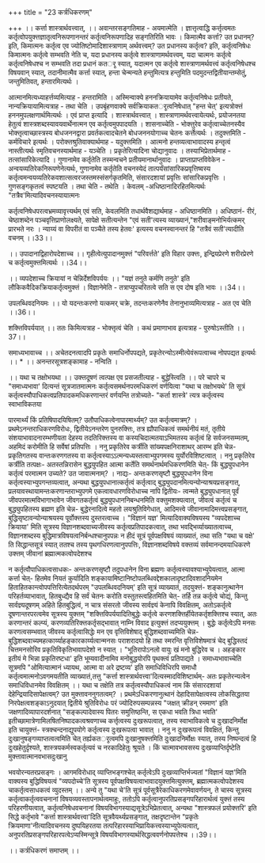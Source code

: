 +++
title = "23 कर्त्रधिकरणम्"

+++
।। कर्त्ता शास्त्रार्थवत्त्वात्, ।। अवान्तरसङ्गतिमाह - अयमात्मेति । ज्ञात्तृत्वाद्धि कर्त्तृत्वमतः कर्तृत्वोपयुक्त्तज्ञातृत्वनिरूपणानन्तरं कर्तृत्वनिरूपणादिह सङ्गतिरिति भावः । किमात्मैव कर्त्ता? उत प्रधानम्? इति, किमात्मनः कर्तृत्व एव ज्योतिष्टोमादिशास्त्राणाम् अर्थवत्त्वम्? उत प्रधानस्य कर्तृत्व? इति, कर्तृत्वनिषेधः किमात्मनः कर्तृत्वे सम्भवति नेति च, यदा प्रधानस्य कर्तृत्वे शास्त्राणामर्थवत्त्वम्, यदा चात्मनः कर्तृत्वे कर्तृत्वनिषेधश्च न सम्भवति तदा प्रधानं कतर्ृ स्यात्, यदात्मन एव कर्तृत्वे शास्त्राणामर्थवत्त्वं कर्तृत्वनिषेधश्च विषयवान् स्यात्, तदानीमात्मैव कर्त्ता स्यात्, हन्ता चेन्मन्यते हन्तुमित्यत्र हन्तुमिति पदमुदन्तद्वितीयान्तम्सेतुं, जन्तुमितिवत्, हन्तारमित्यर्थः ।

आत्मानमित्यध्याहर्त्तव्यमित्याह - हन्तरामिति । अस्मिन्वाक्ये हननक्रियायामेव कर्तृत्वनिषेधः प्रतीयते, नान्यक्रियायामित्यत्राह - तथा चेति । उपबृंहणवाक्ये सर्वक्रियाकतर्ृत्वनिषेधात् "हन्त चेत्' इत्यत्रोक्त्तं हननमुपलक्षणार्थमित्यर्थः । एवं प्राप्त इत्यादि । शास्त्रार्थवत्त्वात् । शास्त्राणामर्थवत्त्वायेत्यर्थः, प्रयोजनतया हेतुत्वं शास्त्रशब्दस्यावयवार्थेनात्मन एव कर्तृत्वमुपपादयति । शासनाच्चेति - भोक्त्तुरेव कर्तृत्वाच्चेतनस्यैव भोक्त्तृत्वाच्छास्त्रस्य बोधजननद्वारा प्रवर्तकत्वादचेतने बोधजननयोगाच्च चेतनः कर्त्तेत्यर्थः । तदुक्त्तमिति - कर्मविचारे इत्यर्थः । परोक्त्तश्रुतिवाक्यार्थमाह - यदुक्त्तमिति । आत्मनो हन्तव्यत्वाभावादस्य हन्तृत्वं नास्तीत्यर्थः स्मृतिवचनस्यार्थमाह - यञ्चेति । प्रकृतेरित्यादिना चोद्यानुवादः । तस्याभिप्रेतार्थमाह - तत्सांसारिकेत्यादि । गुणानामेव कर्तृतेति तस्मन्वचने प्रतीयमानार्थानुवादः । प्राप्ताप्राप्तविवेकेन - अन्वयव्यतिरेकनिरूपणेनेत्यर्थः, गुणानामेव कर्तृतेति वचनस्येदं तात्पर्यंसांसारिकप्रवृत्तिष्वस्य कर्तृत्वमन्वयव्यतिरेकवशात्सत्वरजस्तमस्संसर्गकृतमिति, संसारदशायां प्रवृत्तिः सांसारिकप्रवृत्तिः । गुणसङ्गकृतत्वं स्पष्टयति । तथा चेति - तथेति । केवलम् -अधिष्ठानादिरहितमित्यर्थः "तत्रैव'मित्यादिवचनस्यायात्मनः

कर्तृत्वनिषेधपरत्वभ्रमव्यावृत्त्यर्थम् एवं सति, केवलमिति तधार्थवैशद्यार्थमाह - अधिष्ठानमिति । अधिष्ठानं- रीरं, चेष्ठाशब्देन पञ्चवृत्तिप्राणोलक्ष्यते, सापेक्षे सतीत्यन्तेन "एवं सती'त्यस्य व्याख्यानं,"शरीवाङ्मनोभिर्यत्कमर् प्रारभते नरः । न्याय्यं वा विपरीतं वा पञ्चैते तस्य हेतवः' इत्यस्य वचनस्वानन्तरं हि "तत्रैवं सती'त्यादीति वचनम् ।।33।।

।। उपादानाद्विहारोपदेशाच्च ।। गृहीत्वेत्युपादानमुक्त्तं "परिवर्त्तते' इति विहार उक्त्तः, इन्द्रियप्रेरणे शरीरप्रेरणे च कर्तृत्वमुक्त्तमित्यर्थः ।।34।।

।। व्यपदेशाच्च क्रियायां न चेन्निर्देशविपर्ययः ।। "यज्ञं तनुते कर्मणि तनुते' इति लौकिकवैदिकक्रियाकर्तृत्वमुक्त्तं । विज्ञानेमेति - तत्राप्युपचरितत्वे सति स एव दोष इति भावः ।।34।।

उपलब्धिवदनियमः ।। यो यदन्तःकरणो यत्कमर् चक्रे, तदन्तःकरणेनैव तेनानुभाव्यमित्यत्राह - अत एव चेति ।।36।।

शक्त्तिविपर्ययात् ।। ततः किमित्यत्राह - भोक्त्तृत्वं चेति । कथं प्रमाणाभाव इत्यत्राह - पुरुषोऽस्तीति ।।37।।

समाध्यभावाच्च ।। अचेतदनत्वादपि प्रकृतेः समाधिर्नोपपद्यते, प्रकृतेरन्योऽस्मीत्येवंरूपत्वाच्च नोपपद्यत इत्यर्थः ।। * ।। अनन्तरसूत्रशङ्कामाह - नन्विति ।

।। यथा च तक्षोभयथा ।। उक्त्तदूषणं त्वत्पक्ष एव प्रसजतीत्याह - बुद्धेस्त्विति ।। परे चापरे च "समाध्यभावा' दित्यन्तं सूत्रजातमात्मनः कर्तृत्वसमर्थनपरमधिकरणं वर्णयित्वा "यथा च तक्षोभयथे' ति सूत्रं कर्तृत्वस्यौपाधिकत्वप्रतिपादकमधिकरणान्तरं वर्णयन्ति तत्रोच्यते- "कर्ता शास्त्रे' त्यत्र कर्तृत्वस्य स्वाभाविकतया

पारमार्थ्यं किं प्रतिषिपादयिषितम्? उतौपाधिकत्वेनापारमार्थ्यम्? उत कर्तृत्वमात्रम्? । प्रथमेऽनन्तराधिकरणविरोधः, द्वितीयेऽनन्तरेण पुनरुक्त्तिः, तत्र ह्यौपाधिकत्वं समर्थनीयं मतं, तृतीये संशयाभावादनारम्भणीयता देहस्य तदतिरिक्त्तस्य वा कस्यचिदात्मतयाऽभिमतस्य कर्तृत्वं हि सर्वजनसम्मतम्, अहमिदं करोमीति हि सर्वेषां प्रतिपत्तिः । ननु प्रकृतिरेव कर्त्रीति सांख्यपक्षनिराशाथर् आरम्भ इति चेन्न- प्रकृतिगतस्य वान्तःकरणगतस्य वा कर्तृत्वस्याऽऽत्मन्यध्यस्तत्वाभ्युपगमस्य युर्योरविशिष्टत्वात् । ननु प्रकृतिरेव कर्त्रीति तत्पक्षः- अतस्तन्निरासेन बुद्धयुपहित आत्मा कर्तेति समर्थनार्थमधिकरणमिति चेत्- किं बुद्ध्युपधानेन कर्तृत्वं परमात्मन उच्यते? उत जावात्मनाम्? । नाद्यः- अन्तःकरणसृष्टौ बुद्ध्युपधानेन विना कर्तृत्वस्याभ्युपगन्तव्यत्वात्, अन्यथा बुद्धयुपधानात्कर्तृत्वं कर्तृत्वाद् बुद्ध्युपदानमित्यन्योन्याश्रयप्रसङ्गात्, प्रलयावस्थायामन्तःकरणान्तराभ्युपगमे एकत्वावधारणविरोधाच्च नापि द्वितीयः- त्वन्मते बुद्ध्युपधानात् पूर्वं जीवपरमात्मविभागाभावेन जीवगतकर्तृत्वं बुद्ध्युपधाननिबन्धनमिति वक्त्तुमशक्यत्वात्, जीवत्वं कर्तृत्वं च बुद्ध्युपहितस्य ब्रह्मण इति चेन्न- बुद्धेरनादित्वे महतो लयश्रुतिविगेधात्, आदिमत्त्वे जीवानामादिमत्त्वप्रसङ्गात्, बुद्धिसृष्टावन्योन्याश्रयस्य पूर्वोक्त्तस्य दुस्तरत्वाच्च । "विज्ञानं यज्ञ' मित्यादिवाक्यविषयस्य "व्यपदेशाच्च क्रियाया' मिति सूत्रस्य विज्ञानशब्दवाच्यजीवस्य कर्तृत्वप्रतिपादकत्वात्, तथा भवद्भिर्व्याख्यातत्वाच्च, विज्ञानशब्दस्य बुद्धिमात्रविषयत्वनिर्बन्धश्चानुपपन्नः न हीदं सूत्रं पूर्वपक्षविषयं व्याख्यातं, तथा सति "यथा च वक्षे' ति सिद्धान्तसूत्रं स्यात् ततश्च तस्य पृथगधिरणत्वानुपपत्तिः, विज्ञानशब्दविषये वक्त्तव्यं सर्वमानन्दमयाधिकरणे उक्त्तम् जीवानां ब्रह्मात्मकत्वोपदेशश्च

न कर्तृत्वौपाधिकत्वसाधकः- अन्तःकरणसृष्टौ तदुपधानेन विना ब्रह्मणः कर्तृत्वस्यावश्याभ्युपेयत्वात्, आत्मा कर्त्ता चेत्- हितमेव नियतं कुर्यादिति शङ्कायामिष्टानिष्टोपलब्धिवद्देशकालादृष्टादिवशादनियमेन हिताहितकान्त्वोपपत्तिरित्येतदर्थपरम् "उपलब्धिवदनियम्' इति सूत्रं व्याख्यातं, तदयुक्त्तं- शङ्कानुत्थानेन परिहर्तव्याभावात्, हितबुध्द्यैव हि सर्वं चेतनः करोति वस्तुतस्त्वहितमिति चेत्- तर्हि तन्न कर्तृत्वे चोद्यं, किन्तु सार्वज्ञ्यदूषणम् अहिते हितबुद्धित्वं, न चात्र संसरतो जीवस्य सार्वज्ञ्यं केनापि विवक्षितम्, अतोऽकर्तृत्वे दूषणान्तरपरत्वमेव सूत्रस्य युक्त्तम् "शक्त्तिविपर्ययादितिबुद्धेः कर्तृत्वे करणशक्त्तिर्हीयेतकर्तृशक्त्तिश्च स्यात्, अतः करणान्तरं कल्प्यं, करणव्यतिरिक्त्तकर्तृसद्भावात् नाम्नि विवाद इत्युक्त्तं तदप्ययुक्त्तम् । बुद्धेः कर्तृत्वेऽपि मनसः करणत्वसम्भवात् जीवस्य कर्तृत्वासिद्धेः मन एव वृत्तिविशेषाद् बुद्धिशब्दवाच्यमिति चेन्न- बुद्धिशब्दवाच्यमहत्कार्य्याहङ्कारकार्य्यत्वान्मनसः पराशरादयो हि तथा स्मरन्ति वृत्तिविशेषमात्रं चेद् बुद्धिस्तदं चित्तमनसोरिव प्रकृतिविकृतिभावापदेशो न स्यात् । "भूतिरापोऽनलो वायुः खं मनो बुद्धिरेव च । अहङ्कार इतीयं मे भिन्ना प्रकृतिरष्टधा' इति भूम्यवादीनामिव मनोबुद्धयोरपि पृथक्त्वं प्रतिपाद्यते । समाध्यभावाच्चेति सूत्रमपि "ओमित्यात्मानं ध्यायथ, आत्मा वा अरे द्रष्टव्य' इति समाधिविधिरपि समाधौ कर्तृत्वमात्मनोऽवगमयतीति व्याख्यातं,तत्तु "कर्त्ता शास्त्रार्थवत्त्वा'दित्यस्मादविशिष्टार्थम्- अतः प्रकृतेरन्यत्वेन समाधिविधानमेव विवक्षितम् ।। यथा च तक्षेति तत्र कर्तृत्वस्यौपाधिकत्वं नाम किं संसारदशायां देहेन्द्रियादिसापेक्षत्वम्? उत मुक्त्तावननुगतत्वम्? । प्रथमेऽधिकरणानुत्थानं देहादिसापेक्षत्वस्य लोकसिद्धतया निरपेक्षत्वशङ्काऽनुदयात् द्वितीये श्रुतिविरोधः परं ज्योदिरुपसम्पन्नस्य "जक्षत् क्रीडन् रममाण' इति जक्षणादिव्यापारदर्शनात् "सङ्कल्पादेवास्य पितरः समुत्तिष्ठन्ति, स एकधा भवति त्रिधा भवति' इतीच्छामात्रेणामिलषितनिष्पादकत्वश्रवणाच्च कर्त्तृत्वस्य दुःखरूपत्वात्, तस्य स्वाभाविकत्वे च दुःखादनिर्मोक्ष इति चायुक्त्तं- स्त्रक्चन्दनाद्युपयोगे कर्तृत्वस्य दुःखरूपत्वा भावात् । ननु न दुःखरूपत्वं विवक्षितं, किन्तु दुःखानुषङ्गव्याप्तत्वत्वमिति चेत् तर्ह्यकतर्ृत्वमपि दुःखानुषक्त्तमिति दुःखादनिर्मोक्षः स्यात्, तस्य निष्पन्दत्वं हि दुःखहेतुर्दृश्यते, शास्त्रयकर्मस्वकर्तृत्यवं च नरकादिहेतुः श्रूयते । किं चात्मावभावसस्य दुःखव्याप्तिर्दृष्टेति मुक्त्तावात्मानवभासदुःखानु

भवयोरन्यतरप्रसङ्गः । आगमविरोधाद् व्याप्तिभङ्गश्चेत् कर्तृत्वेऽपि दुःखव्याप्तिर्भज्यतां "विज्ञानं यज्ञ'मिति वाक्यस्य बुद्धिविषयत्वं "व्यपदोच्चे'ति सूत्रस्य पूर्वपक्षविषयत्वाभावादयुक्त्तमित्युक्त्तम्, ब्रह्मात्मकत्वोपदेशस्य चाकर्तृत्वसाधकत्वं व्युदस्तम् ।। अन्ये तु "यथा चे'ति सूत्रं पूर्वसूत्रैरेकाधिकरणमेवावर्णयन्, ते चास्य सूत्रस्य कर्तृत्वाकर्तृत्ववचनानां विषयव्यवस्तापनार्थत्वमाहुः, ततोऽपि कर्तृत्वानुपरतिप्रसङ्गपरिहारार्थत्वं युक्त्तं तस्य परिहरणीयत्वात्, कर्तृत्वनिषेधवचनानां विषयविभागस्याद्यसूत्रेऽभिप्रेतत्वात्, अन्यथा "शास्त्रफलं प्रयोक्त्तरि' इति सिद्धे कर्तृभावे "कर्त्ता शास्त्रार्थवत्त्वा'दिति सूत्रवैयर्थ्यप्रसङ्गात्, तक्षदृष्टान्तेन "प्रकृतेः क्रियमाणा'नीत्यादिवचनस्य दुष्पयिहरतया तत्परिहारस्याभिप्रायिकत्त्वस्याभ्युपेत्यत्वात्, अनुपरतिप्रसङ्गपरिहारपत्वेऽप्यस्मिन्सूत्रे विषयविभागस्यार्थसिद्धत्ववर्णनोपपत्तेश्च ।।39।।

।। कर्त्रधिकरणं समाप्तम् ।।

